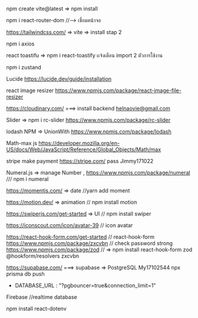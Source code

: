 npm create vite@latest => npm install

npm i react-router-dom //--> เชื่อมหน้าจอ

https://tailwindcss.com/ => vite => install stap 2

npm i axios

react toastifu => npm i react-toastify เเจ้งเตือน
import 2 ตัวการใช้งาน

npm i zustand

Lucide
https://lucide.dev/guide/installation 

react image resizer
https://www.npmjs.com/package/react-image-file-resizer

https://cloudinary.com/  ===> install backend 
helnaovie@gmail.com
 

Slider => npm i rc-slider
https://www.npmjs.com/package/rc-slider

lodash NPM => UnionWith
https://www.npmjs.com/package/lodash

Math-max js 
https://developer.mozilla.org/en-US/docs/Web/JavaScript/Reference/Global_Objects/Math/max


stripe make payment
https://stripe.com/  pass Jimmy171022


Numeral.js => manage Number ,
https://www.npmjs.com/package/numeral /// npm i numeral


https://momentjs.com/ => date  //yarn add moment 


https://motion.dev/ => animation //  npm install motion


https://swiperjs.com/get-started => UI // npm install swiper


https://iconscout.com/icon/avatar-39 // icon avatar


https://react-hook-form.com/get-started // react-hook-form
https://www.npmjs.com/package/zxcvbn // check password strong
https://www.npmjs.com/package/zod //
=> npm install react-hook-form zod @hookform/resolvers zxcvbn



https://supabase.com/  ===> supabase => PostgreSQL My17102544
npx prisma db push
- DATABASE_URL : "?pgbouncer=true&connection_limit=1"


Firebase //realtime database


npm install react-dotenv